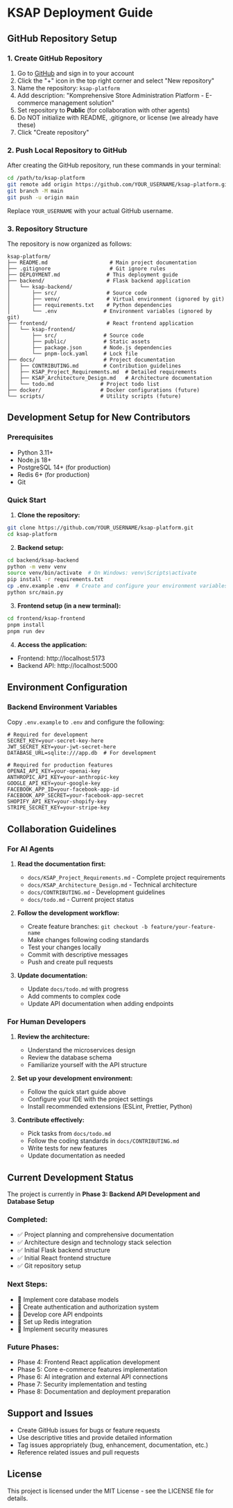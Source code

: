 # KSAP Deployment Guide

## GitHub Repository Setup

### 1. Create GitHub Repository

1. Go to [GitHub](https://github.com) and sign in to your account
2. Click the "+" icon in the top right corner and select "New repository"
3. Name the repository: `ksap-platform`
4. Add description: "Komprehensive Store Administration Platform - E-commerce management solution"
5. Set repository to **Public** (for collaboration with other agents)
6. Do NOT initialize with README, .gitignore, or license (we already have these)
7. Click "Create repository"

### 2. Push Local Repository to GitHub

After creating the GitHub repository, run these commands in your terminal:

```bash
cd /path/to/ksap-platform
git remote add origin https://github.com/YOUR_USERNAME/ksap-platform.git
git branch -M main
git push -u origin main
```

Replace `YOUR_USERNAME` with your actual GitHub username.

### 3. Repository Structure

The repository is now organized as follows:

```
ksap-platform/
├── README.md                    # Main project documentation
├── .gitignore                   # Git ignore rules
├── DEPLOYMENT.md               # This deployment guide
├── backend/                    # Flask backend application
│   └── ksap-backend/
│       ├── src/                # Source code
│       ├── venv/               # Virtual environment (ignored by git)
│       ├── requirements.txt    # Python dependencies
│       └── .env               # Environment variables (ignored by git)
├── frontend/                   # React frontend application
│   └── ksap-frontend/
│       ├── src/               # Source code
│       ├── public/            # Static assets
│       ├── package.json       # Node.js dependencies
│       └── pnpm-lock.yaml     # Lock file
├── docs/                      # Project documentation
│   ├── CONTRIBUTING.md        # Contribution guidelines
│   ├── KSAP_Project_Requirements.md  # Detailed requirements
│   ├── KSAP_Architecture_Design.md   # Architecture documentation
│   └── todo.md               # Project todo list
├── docker/                   # Docker configurations (future)
└── scripts/                  # Utility scripts (future)
```

## Development Setup for New Contributors

### Prerequisites
- Python 3.11+
- Node.js 18+
- PostgreSQL 14+ (for production)
- Redis 6+ (for production)
- Git

### Quick Start

1. **Clone the repository:**
```bash
git clone https://github.com/YOUR_USERNAME/ksap-platform.git
cd ksap-platform
```

2. **Backend setup:**
```bash
cd backend/ksap-backend
python -m venv venv
source venv/bin/activate  # On Windows: venv\Scripts\activate
pip install -r requirements.txt
cp .env.example .env  # Create and configure your environment variables
python src/main.py
```

3. **Frontend setup (in a new terminal):**
```bash
cd frontend/ksap-frontend
pnpm install
pnpm run dev
```

4. **Access the application:**
- Frontend: http://localhost:5173
- Backend API: http://localhost:5000

## Environment Configuration

### Backend Environment Variables

Copy `.env.example` to `.env` and configure the following:

```env
# Required for development
SECRET_KEY=your-secret-key-here
JWT_SECRET_KEY=your-jwt-secret-here
DATABASE_URL=sqlite:///app.db  # For development

# Required for production features
OPENAI_API_KEY=your-openai-key
ANTHROPIC_API_KEY=your-anthropic-key
GOOGLE_API_KEY=your-google-key
FACEBOOK_APP_ID=your-facebook-app-id
FACEBOOK_APP_SECRET=your-facebook-app-secret
SHOPIFY_API_KEY=your-shopify-key
STRIPE_SECRET_KEY=your-stripe-key
```

## Collaboration Guidelines

### For AI Agents

1. **Read the documentation first:**
   - `docs/KSAP_Project_Requirements.md` - Complete project requirements
   - `docs/KSAP_Architecture_Design.md` - Technical architecture
   - `docs/CONTRIBUTING.md` - Development guidelines
   - `docs/todo.md` - Current project status

2. **Follow the development workflow:**
   - Create feature branches: `git checkout -b feature/your-feature-name`
   - Make changes following coding standards
   - Test your changes locally
   - Commit with descriptive messages
   - Push and create pull requests

3. **Update documentation:**
   - Update `docs/todo.md` with progress
   - Add comments to complex code
   - Update API documentation when adding endpoints

### For Human Developers

1. **Review the architecture:**
   - Understand the microservices design
   - Review the database schema
   - Familiarize yourself with the API structure

2. **Set up your development environment:**
   - Follow the quick start guide above
   - Configure your IDE with the project settings
   - Install recommended extensions (ESLint, Prettier, Python)

3. **Contribute effectively:**
   - Pick tasks from `docs/todo.md`
   - Follow the coding standards in `docs/CONTRIBUTING.md`
   - Write tests for new features
   - Update documentation as needed

## Current Development Status

The project is currently in **Phase 3: Backend API Development and Database Setup**

### Completed:
- ✅ Project planning and comprehensive documentation
- ✅ Architecture design and technology stack selection
- ✅ Initial Flask backend structure
- ✅ Initial React frontend structure
- ✅ Git repository setup

### Next Steps:
- 🔄 Implement core database models
- 🔄 Create authentication and authorization system
- 🔄 Develop core API endpoints
- 🔄 Set up Redis integration
- 🔄 Implement security measures

### Future Phases:
- Phase 4: Frontend React application development
- Phase 5: Core e-commerce features implementation
- Phase 6: AI integration and external API connections
- Phase 7: Security implementation and testing
- Phase 8: Documentation and deployment preparation

## Support and Issues

- Create GitHub issues for bugs or feature requests
- Use descriptive titles and provide detailed information
- Tag issues appropriately (bug, enhancement, documentation, etc.)
- Reference related issues and pull requests

## License

This project is licensed under the MIT License - see the LICENSE file for details.

